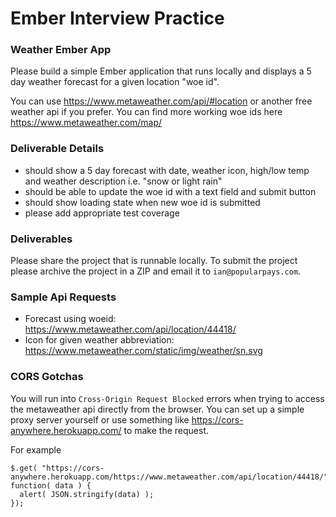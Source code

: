 # Ember Interview Practice

### Weather Ember App

Please build a simple Ember application that runs locally and displays a 5 day weather forecast for a given location "woe id".

You can use https://www.metaweather.com/api/#location or another free weather api if you prefer. You can find more working woe ids here https://www.metaweather.com/map/

### Deliverable Details

- should show a 5 day forecast with date, weather icon, high/low temp and weather description i.e. "snow or light rain"
- should be able to update the woe id with a text field and submit button
- should show loading state when new woe id is submitted
- please add appropriate test coverage

### Deliverables

Please share the project that is runnable locally. To submit the project please archive the project in a ZIP and email it to `ian@popularpays.com`.

### Sample Api Requests

- Forecast using woeid: https://www.metaweather.com/api/location/44418/
- Icon for given weather abbreviation: https://www.metaweather.com/static/img/weather/sn.svg

### CORS Gotchas

You will run into `Cross-Origin Request Blocked` errors when trying to access the metaweather api directly from the browser. You can set up a simple proxy server yourself or use something like https://cors-anywhere.herokuapp.com/ to make the request.

For example

```
$.get( "https://cors-anywhere.herokuapp.com/https://www.metaweather.com/api/location/44418/", function( data ) {
  alert( JSON.stringify(data) );
});
```

